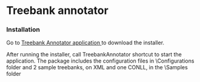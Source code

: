 # Treebank annotator

### Installation

Go to  [Treebank Annotator application ](https://github.com/hflorin/annotator/blob/master/Code/Treebank.Annotator.Installer/TreebankAnnotatorInstaller.exe) to download the installer.

After running the installer, call TreebankAnnotator shortcut to start the application. The package includes the configuration files in <your install path>\Configurations folder and 2 sample treebanks, on XML and one CONLL, in the <your install path>\Samples folder
